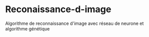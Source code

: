 # Reconaissance-d-image
Algorithme de reconnaissance d'image avec réseau de neurone et algorithme génétique
